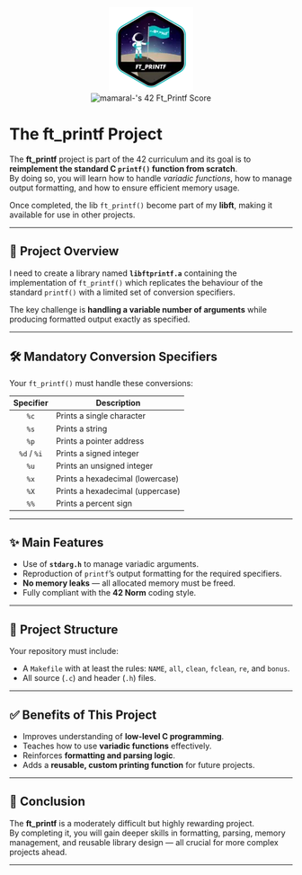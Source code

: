 <p align="center">
  <img src="https://github.com/leogaudin/42_project_badges/blob/main/badges/ft_printf.webp" alt="ft_printf"></br>
  <img src="https://img.shields.io/badge/Ft_Printf-100%2F100-green?style=flat-square&color=green" alt="mamaral-'s 42 Ft_Printf Score" />
</p>


# The ft_printf Project

The **ft_printf** project is part of the 42 curriculum and its goal is to **reimplement the standard C `printf()` function from scratch**.  
By doing so, you will learn how to handle *variadic functions*, how to manage output formatting, and how to ensure efficient memory usage.

Once completed, the lib `ft_printf()` become part of my **libft**, making it available for use in other projects.

---

## 📌 Project Overview

I need to create a library named **`libftprintf.a`** containing the implementation of `ft_printf()` which replicates the behaviour of the standard `printf()` with a limited set of conversion specifiers.

The key challenge is **handling a variable number of arguments** while producing formatted output exactly as specified.

---

## 🛠️ Mandatory Conversion Specifiers

Your `ft_printf()` must handle these conversions:

| **Specifier** | **Description**                 |
|:-------------:|---------------------------------|
| `%c`          | Prints a single character       |
| `%s`          | Prints a string                 |
| `%p`          | Prints a pointer address        |
| `%d` / `%i`   | Prints a signed integer         |
| `%u`          | Prints an unsigned integer      |
| `%x`          | Prints a hexadecimal (lowercase)|
| `%X`          | Prints a hexadecimal (uppercase)|
| `%%`          | Prints a percent sign           |

---

## ✨ Main Features

- Use of **`stdarg.h`** to manage variadic arguments.
- Reproduction of `printf`’s output formatting for the required specifiers.
- **No memory leaks** — all allocated memory must be freed.
- Fully compliant with the **42 Norm** coding style.

---

## 📂 Project Structure

Your repository must include:

- A `Makefile` with at least the rules: `NAME`, `all`, `clean`, `fclean`, `re`, and `bonus`.
- All source (`.c`) and header (`.h`) files.

---

## ✅ Benefits of This Project

- Improves understanding of **low-level C programming**.
- Teaches how to use **variadic functions** effectively.
- Reinforces **formatting and parsing logic**.
- Adds a **reusable, custom printing function** for future projects.

---

## 📖 Conclusion

The **ft_printf** is a moderately difficult but highly rewarding project.  
By completing it, you will gain deeper skills in formatting, parsing, memory management, and reusable library design — all crucial for more complex projects ahead.

---

